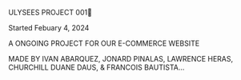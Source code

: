 ULYSEES PROJECT 001🐉

Started Febuary 4, 2024

A ONGOING PROJECT FOR OUR E-COMMERCE WEBSITE

MADE BY IVAN ABARQUEZ, JONARD PINALAS, LAWRENCE HERAS, CHURCHILL DUANE DAUS, & FRANCOIS BAUTISTA...
